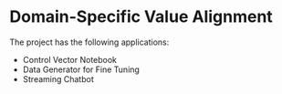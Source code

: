 # Domain-Specific Value Alignment

The project has the following applications:

- Control Vector Notebook
- Data Generator for Fine Tuning
- Streaming Chatbot
